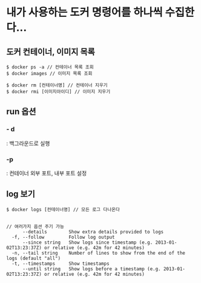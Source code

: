 # 내가 사용하는 도커 명령어를 하나씩 수집한다...

## 도커 컨테이너, 이미지 목록

```shell
$ docker ps -a // 컨테이너 목록 조회
$ docker images // 이미지 목록 조회

$ docker rm [컨테이너명] // 컨테이너 지우기
$ docker rmi [이미지아이디] // 이미지 지우기
```

## run 옵션

### - d

: 백그라운드로 실행

### -p

: 컨테이너 외부 포트, 내부 포트 설정

## log 보기

```shell
$ docker logs [컨테이너명] // 모든 로그 다나온다


// 여러가지 옵션 주기 가능
      --details        Show extra details provided to logs
  -f, --follow         Follow log output
      --since string   Show logs since timestamp (e.g. 2013-01-02T13:23:37Z) or relative (e.g. 42m for 42 minutes)
  -n, --tail string    Number of lines to show from the end of the logs (default "all")
  -t, --timestamps     Show timestamps
      --until string   Show logs before a timestamp (e.g. 2013-01-02T13:23:37Z) or relative (e.g. 42m for 42 minutes)
```
